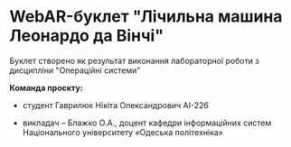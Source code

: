 # WebAR-буклет "Лічильна машина Леонардо да Вінчі"

Буклет створено як результат виконання лабораторної роботи з дисципліни "Операційні системи"

**Команда проєкту:**

+ студент Гаврилюк Нікіта Олександрович АІ-226

+ викладач – Блажко О.А., доцент кафедри інформаційних систем  Національного університету «Одеська політехніка» 

